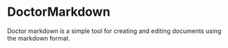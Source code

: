 # DoctorMarkdown
Doctor markdown is a simple tool for creating and editing documents using the markdown format. 
